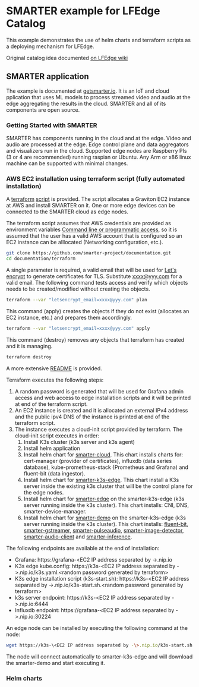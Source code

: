 # SMARTER example for LFEdge Catalog

This example demonstrates the use of helm charts and terraform scripts as a deploying mechanism for LFEdge.

Original catalog idea documented [on LFEdge wiki](https://wiki.lfedge.org/display/LE/LF+Edge+Catalog)

## SMARTER application

The example is documented at [getsmarter.io](https://getsmarter.io/). It is an IoT and cloud pplication that uses ML models to process streamed video and audio at the edge aggregating the results in the cloud. 
SMARTER and all of its components are open source. 

### Getting Started with SMARTER

SMARTER has components running in the cloud and at the edge. Video and audio are processed at the edge. Edge control plane and data aggregators and visualizers run in the cloud.
Supported edge nodes are Raspberry PIs (3 or 4 are recommended) running raspian or Ubuntu. Any Arm or x86 linux machine can be supported with minimal changes.

### AWS EC2 installation using terraform script (fully automated installation)

A [terraform](https://www.terraform.io/) [script](https://github.com/smarter-project/documentation/tree/main/terraform/smarter-main.tf) is provided. The script allocates a Graviton EC2 instance at AWS and install SMARTER on it. One or more edge devices can be connected to the SMARTER cloud as edge nodes.

The terraform script assumes that AWS credentials are provided as environment variables [Command line or programmatic access](https://aws.amazon.com/blogs/security/aws-single-sign-on-now-enables-command-line-interface-access-for-aws-accounts-using-corporate-credentials/), so it is assumed that the user has a valid AWS account that is configured so an EC2 instance can be alllocated (Networking configuration, etc.).

```bash
git clone https://github.com/smarter-project/documentation.git
cd documentation/terraform
```

A single parameter is required, a valid email that will be used for [Let's encrypt](https://letsencrypt.org/) to generate certificates for TLS. Substitute xxxx@yyy.com for a valid email.
The following command tests access and verify which objects needs to be created/modified without creating the objects.

```bash
terraform --var "letsencrypt_email=xxxx@yyy.com" plan
```

This command (apply) creates the objects if they do not exist (allocates an EC2 instance, etc.) and prepares them accordingly.

```bash
terraform --var "letsencrypt_email=xxxx@yyy.com" apply
```

This command (destroy) removes any objects that terraform has created and it is managing.

```bash
terraform destroy
```

A more extensive [README](https://github.com/smarter-project/documentation/tree/main/terraform/README.md) is provided.

Terraform executes the following steps:

1. A random password is generated that will be used for Grafana admin access and web access to edge installation scripts and it will be printed at end of the terraform script.
1. An EC2 instance is created and it is allocated an external IPv4 address and the public ipv4 DNS of the instance is printed at end of the terraform script.
1. The instance executes a cloud-init script provided by terraform. The cloud-init script executes in order:
   1. Install K3s cluster (k3s server and k3s agent) 
   1. Install helm application 
   1. Install helm chart for [smarter-cloud](https://github.com/smarter-project/documentation/tree/main/charts/smarter-cloud). This chart installs charts for: cert-manager (provider of certificates), influxdb (data series database), kube-prometheus-stack {Prometheus and Grafana) and fluent-bit (data ingestor).
   1. Install helm chart for [smarter-k3s-edge](https://github.com/smarter-project/documentation/tree/main/charts/smarter-k3s-edge). This chart install a K3s server inside the existing k3s cluster that will be the control plane for the edge nodes. 
   1. Install helm chart for [smarter-edge](https://github.com/smarter-project/documentation/tree/main/charts/smarter-edge) on the smarter-k3s-edge (k3s server running inside the k3s cluster). This chart installs: CNI, DNS, smarter-device-manager.
   1. Install helm chart for [smarter-demo](https://github.com/smarter-project/documentation/tree/main/charts/demo) on the smarter-k3s-edge (k3s server running inside the k3s cluster). This chart installs: [fluent-bit](https://github.com/smarter-project/documentation/tree/main/charts/smarter-fluent-bit), [smarter-gstreamer](https://smarter-project.github.io/gstreamer), [smarter-pulseaudio](https://smarter-project.github.io/pulseaudio), [smarter-image-detector](https://smarter-project.github.io/image-detector), [smarter-audio-client](https://smarter-project.github.io/audio-client) and [smarter-inference](https://smarter-project.github.io/smarter-inference).

The following endpoints are available at the end of installation:
* Grafana: https://grafana-\<EC2 IP address separated by -\>.nip.io 
* K3s edge kube.config: https://k3s-\<EC2 IP address separated by -\>.nip.io/k3s.yaml.\<random password generated by terraform\>
* K3s edge installation script (k3s-start.sh): https://k3s-\<EC2 IP address separated by -\>.nip.io/k3s-start.sh.\<random password generated by terraform\>
* k3s server endpoint: https://k3s-\<EC2 IP address separated by -\>.nip.io:6444
* Influxdb endpoint: https://grafana-\<EC2 IP address separated by -\>.nip.io:30224

An edge node can be installed by executing the following command at the node:

```bash
wget https://k3s-\<EC2 IP address separated by -\>.nip.io/k3s-start.sh.\<random password generated by terraform\> | bash -
```

The node will connect automatically to smarter-k3s-edge and will download the smarter-demo and start executing it. 


### Helm charts
